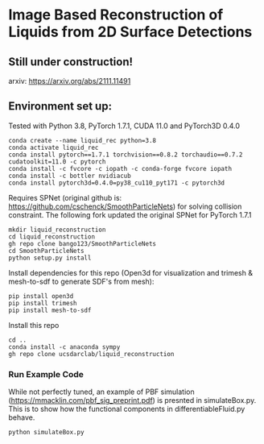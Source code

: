 # Image Based Reconstruction of Liquids from 2D Surface Detections

## Still under construction! ##

arxiv: https://arxiv.org/abs/2111.11491

## Environment set up: ##
Tested with Python 3.8, PyTorch 1.7.1, CUDA 11.0 and PyTorch3D 0.4.0
```
conda create --name liquid_rec python=3.8
conda activate liquid_rec
conda install pytorch==1.7.1 torchvision==0.8.2 torchaudio==0.7.2 cudatoolkit=11.0 -c pytorch
conda install -c fvcore -c iopath -c conda-forge fvcore iopath
conda install -c bottler nvidiacub
conda install pytorch3d=0.4.0=py38_cu110_pyt171 -c pytorch3d
```
Requires SPNet (original github is: https://github.com/cschenck/SmoothParticleNets) for solving collision constraint. The following fork updated the original SPNet for PyTorch 1.7.1
```
mkdir liquid_reconstruction
cd liquid_reconstruction
gh repo clone bango123/SmoothParticleNets
cd SmoothParticleNets
python setup.py install
```
Install dependencies for this repo (Open3d for visualization and trimesh & mesh-to-sdf to generate SDF's from mesh):
```
pip install open3d
pip install trimesh
pip install mesh-to-sdf
```

Install this repo
```
cd ..
conda install -c anaconda sympy
gh repo clone ucsdarclab/liquid_reconstruction
```


### Run Example Code ###
While not perfectly tuned, an example of PBF simulation (https://mmacklin.com/pbf_sig_preprint.pdf) is presnted in simulateBox.py. This is to show how the functional components in differentiableFluid.py behave.
```
python simulateBox.py
```
